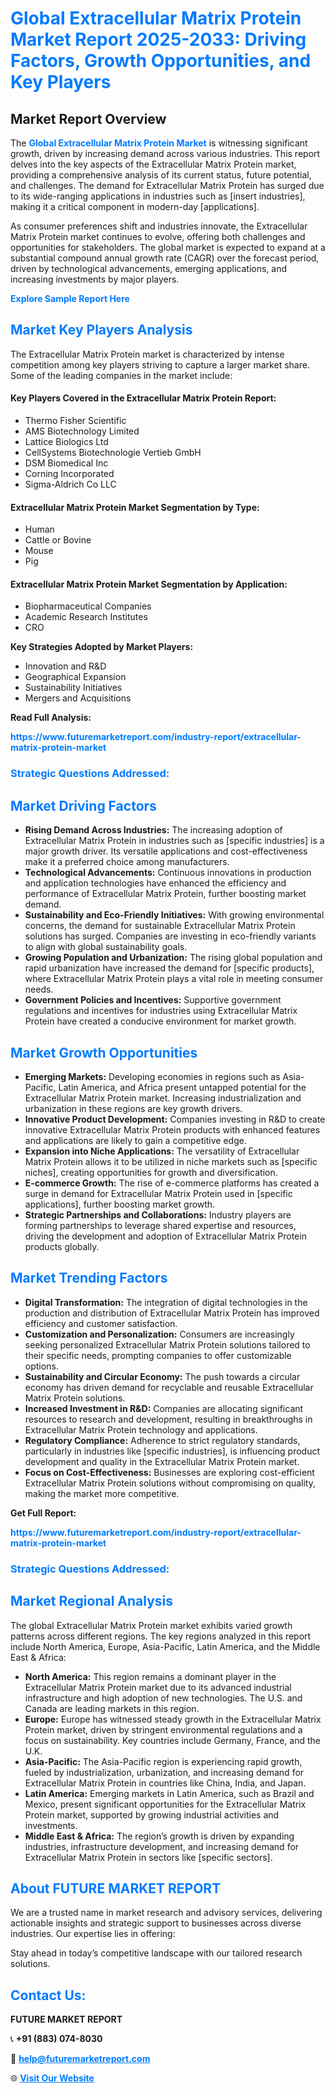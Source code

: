 <h1 style="color: #007BFF;">Global Extracellular Matrix Protein Market Report 2025-2033: Driving Factors, Growth Opportunities, and Key Players</h1>

<section id="overview">
<h2>Market Report Overview</h2>
<p>The <a href="https://www.futuremarketreport.com/industry-report/extracellular-matrix-protein-market" style="color: #007BFF; text-decoration: none;"><strong>Global Extracellular Matrix Protein Market</strong></a> is witnessing significant growth, driven by increasing demand across various industries. This report delves into the key aspects of the Extracellular Matrix Protein market, providing a comprehensive analysis of its current status, future potential, and challenges. The demand for Extracellular Matrix Protein has surged due to its wide-ranging applications in industries such as [insert industries], making it a critical component in modern-day [applications].</p>
<p>As consumer preferences shift and industries innovate, the Extracellular Matrix Protein market continues to evolve, offering both challenges and opportunities for stakeholders. The global market is expected to expand at a substantial compound annual growth rate (CAGR) over the forecast period, driven by technological advancements, emerging applications, and increasing investments by major players.</p>
</section>

<section id="overview">
<p><a href="https://www.futuremarketreport.com/request-sample/reportId=64707" style="color: #007BFF; text-decoration: none;"><strong>Explore Sample Report Here</strong></a></p>
</section>

<section id="key-players">
<h2 style="color: #007BFF;">Market Key Players Analysis</h2>
<p>The Extracellular Matrix Protein market is characterized by intense competition among key players striving to capture a larger market share. Some of the leading companies in the market include:</p>
<h4>Key Players Covered in the Extracellular Matrix Protein Report:</h4>
<ul><li>Thermo Fisher Scientific</li><li>AMS Biotechnology Limited</li><li>Lattice Biologics Ltd</li><li>CellSystems Biotechnologie Vertieb GmbH</li><li>DSM Biomedical Inc</li><li>Corning Incorporated</li><li>Sigma-Aldrich Co LLC</li></ul>
<h4>Extracellular Matrix Protein Market Segmentation by Type:</h4>
<ul><li>Human</li><li>Cattle or Bovine</li><li>Mouse</li><li>Pig</li></ul>

<h4>Extracellular Matrix Protein Market Segmentation by Application:</h4>
<ul><li>Biopharmaceutical Companies</li><li>Academic Research Institutes</li><li>CRO</li></ul>
<p><strong>Key Strategies Adopted by Market Players:</strong></p>
<ul>
<li>Innovation and R&D</li>
<li>Geographical Expansion</li>
<li>Sustainability Initiatives</li>
<li>Mergers and Acquisitions</li>
</ul>
</section>

<section>
<p><strong>Read Full Analysis: </strong></p><a href="https://www.futuremarketreport.com/industry-report/extracellular-matrix-protein-market" style="color: #007BFF; text-decoration: none;"><strong>https://www.futuremarketreport.com/industry-report/extracellular-matrix-protein-market</strong></a>
<h3 style="color: #007BFF;">Strategic Questions Addressed:</h3>
</section>

<section id="driving-factors">
<h2 style="color: #007BFF;">Market Driving Factors</h2>
<ul>
<li><strong>Rising Demand Across Industries:</strong> The increasing adoption of Extracellular Matrix Protein in industries such as [specific industries] is a major growth driver. Its versatile applications and cost-effectiveness make it a preferred choice among manufacturers.</li>
<li><strong>Technological Advancements:</strong> Continuous innovations in production and application technologies have enhanced the efficiency and performance of Extracellular Matrix Protein, further boosting market demand.</li>
<li><strong>Sustainability and Eco-Friendly Initiatives:</strong> With growing environmental concerns, the demand for sustainable Extracellular Matrix Protein solutions has surged. Companies are investing in eco-friendly variants to align with global sustainability goals.</li>
<li><strong>Growing Population and Urbanization:</strong> The rising global population and rapid urbanization have increased the demand for [specific products], where Extracellular Matrix Protein plays a vital role in meeting consumer needs.</li>
<li><strong>Government Policies and Incentives:</strong> Supportive government regulations and incentives for industries using Extracellular Matrix Protein have created a conducive environment for market growth.</li>
</ul>
</section>

<section id="growth-opportunities">
<h2 style="color: #007BFF;">Market Growth Opportunities</h2>
<ul>
<li><strong>Emerging Markets:</strong> Developing economies in regions such as Asia-Pacific, Latin America, and Africa present untapped potential for the Extracellular Matrix Protein market. Increasing industrialization and urbanization in these regions are key growth drivers.</li>
<li><strong>Innovative Product Development:</strong> Companies investing in R&D to create innovative Extracellular Matrix Protein products with enhanced features and applications are likely to gain a competitive edge.</li>
<li><strong>Expansion into Niche Applications:</strong> The versatility of Extracellular Matrix Protein allows it to be utilized in niche markets such as [specific niches], creating opportunities for growth and diversification.</li>
<li><strong>E-commerce Growth:</strong> The rise of e-commerce platforms has created a surge in demand for Extracellular Matrix Protein used in [specific applications], further boosting market growth.</li>
<li><strong>Strategic Partnerships and Collaborations:</strong> Industry players are forming partnerships to leverage shared expertise and resources, driving the development and adoption of Extracellular Matrix Protein products globally.</li>
</ul>
</section>

<section id="trending-factors">
<h2 style="color: #007BFF;">Market Trending Factors</h2>
<ul>
<li><strong>Digital Transformation:</strong> The integration of digital technologies in the production and distribution of Extracellular Matrix Protein has improved efficiency and customer satisfaction.</li>
<li><strong>Customization and Personalization:</strong> Consumers are increasingly seeking personalized Extracellular Matrix Protein solutions tailored to their specific needs, prompting companies to offer customizable options.</li>
<li><strong>Sustainability and Circular Economy:</strong> The push towards a circular economy has driven demand for recyclable and reusable Extracellular Matrix Protein solutions.</li>
<li><strong>Increased Investment in R&D:</strong> Companies are allocating significant resources to research and development, resulting in breakthroughs in Extracellular Matrix Protein technology and applications.</li>
<li><strong>Regulatory Compliance:</strong> Adherence to strict regulatory standards, particularly in industries like [specific industries], is influencing product development and quality in the Extracellular Matrix Protein market.</li>
<li><strong>Focus on Cost-Effectiveness:</strong> Businesses are exploring cost-efficient Extracellular Matrix Protein solutions without compromising on quality, making the market more competitive.</li>
</ul>
</section>

<section>
<p><strong>Get Full Report: </strong></p><a href="https://www.futuremarketreport.com/industry-report/extracellular-matrix-protein-market" style="color: #007BFF; text-decoration: none;"><strong>https://www.futuremarketreport.com/industry-report/extracellular-matrix-protein-market</strong></a>
<h3 style="color: #007BFF;">Strategic Questions Addressed:</h3>
</section>


<section id="regional-analysis">
<h2 style="color: #007BFF;">Market Regional Analysis</h2>
<p>The global Extracellular Matrix Protein market exhibits varied growth patterns across different regions. The key regions analyzed in this report include North America, Europe, Asia-Pacific, Latin America, and the Middle East & Africa:</p>
<ul>
<li><strong>North America:</strong> This region remains a dominant player in the Extracellular Matrix Protein market due to its advanced industrial infrastructure and high adoption of new technologies. The U.S. and Canada are leading markets in this region.</li>
<li><strong>Europe:</strong> Europe has witnessed steady growth in the Extracellular Matrix Protein market, driven by stringent environmental regulations and a focus on sustainability. Key countries include Germany, France, and the U.K.</li>
<li><strong>Asia-Pacific:</strong> The Asia-Pacific region is experiencing rapid growth, fueled by industrialization, urbanization, and increasing demand for Extracellular Matrix Protein in countries like China, India, and Japan.</li>
<li><strong>Latin America:</strong> Emerging markets in Latin America, such as Brazil and Mexico, present significant opportunities for the Extracellular Matrix Protein market, supported by growing industrial activities and investments.</li>
<li><strong>Middle East & Africa:</strong> The region’s growth is driven by expanding industries, infrastructure development, and increasing demand for Extracellular Matrix Protein in sectors like [specific sectors].</li>
</ul>
</section>

<footer>
<h2 style="color: #007BFF;">About FUTURE MARKET REPORT</h2>
<p>We are a trusted name in market research and advisory services, delivering actionable insights and strategic support to businesses across diverse industries. Our expertise lies in offering:</p>

<p>Stay ahead in today’s competitive landscape with our tailored research solutions.</p>

<h2 style="color: #007BFF;">Contact Us:</h2>
<p><strong>FUTURE MARKET REPORT</strong></p>
<p>📞 <strong>+91 (883) 074-8030</strong></p>
<p>📧 <strong><a href="mailto:help@futuremarketreport.com" style="color: #007BFF;">help@futuremarketreport.com</a></strong></p>
<p>🌐 <strong><a href="https://www.futuremarketreport.com/" style="color: #007BFF;">Visit Our Website</a></strong></p>
</footer>